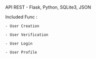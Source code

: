 API REST - Flask, Python, SQLite3, JSON

Included Func :

    - User Creation
    
    - User Verification
    
    - User Login
    
    - User Profile

